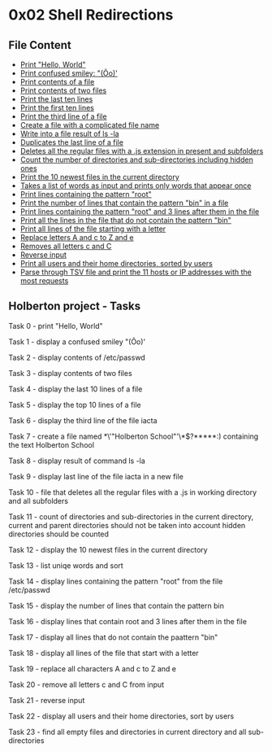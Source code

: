 # 0x02 Shell Redirections

## File Content

* [Print "Hello, World"](0x02-shell_redirections/0-hello_world)
* [Print confused smiley: "(Ôo)'](0x02-shell_redirections/1-confused_smiley)
* [Print contents of a file](0x02-shell_redirections/2-hellofile)
* [Print contents of two files](0x02-shell_redirections/3-twofiles)
* [Print the last ten lines](0x02-shell_redirections/4-lastlines)
* [Print the first ten lines](0x02-shell_redirections/5-firstlines)
* [Print the third line of a file](0x02-shell_redirections/6-third_line)
* [Create a file with a complicated file name](0x02-shell_redirections/7-file)
* [Write into a file result of ls -la](0x02-shell_redirections/8-cwd_state)
* [Duplicates the last line of a file](0x02-shell_redirections/9-duplicate_last_line)
* [Deletes all the regular files with a .js extension in present and subfolders](0x02-shell_redirections/10-no_more_js)
* [Count the number of directories and sub-directories including hidden ones](0x02-shell_redirections/11-directories)
* [Print the 10 newest files in the current directory](0x02-shell_redirections/12-newest_files)
* [Takes a list of words as input and prints only words that appear once](0x02-shell_redirections/13-unique)
* [Print lines containing the pattern "root"](0x02-shell_redirections/14-findthatword)
* [Print the number of lines that contain the pattern "bin" in a file](0x02-shell_redirections/15-countthatword)
* [Print lines containing the pattern "root" and 3 lines after them in the file](0x02-shell_redirections/16-whatsnext)
* [Print all the lines in the file that do not contain the pattern "bin"](0x02-shell_redirections/17-hidethisword)
* [Print all lines of the file starting with a letter](0x02-shell_redirections/18-letteronly)
* [Replace letters A and c to Z and e](0x02-shell_redirections/19-AZ)
* [Removes all letters c and C](0x02-shell_redirections/20-hiago)
* [Reverse input](0x02-shell_redirections/21-reverse)
* [Print all users and their home directories, sorted by users](0x02-shell_redirections/22-users_and_homes)
* [Parse through TSV file and print the 11 hosts or IP addresses with the most requests](0x00-shell_basics/103-the_biggest_fan)

## Holberton project - Tasks

Task 0 - print "Hello, World"

Task 1 - display a confused smiley "(Ôo)'

Task 2 - display contents of /etc/passwd

Task 3 - display contents of two files

Task 4 - display the last 10 lines of a file

Task 5 - display the top 10 lines of a file

Task 6 - display the third line of the file iacta

Task 7 - create a file named \*\\'"Holberton School"\'\\*$\?\*\*\*\*\*:) containing the text Holberton School

Task 8 - display result of command ls -la 

Task 9 - display last line of the file iacta in a new file

Task 10 - file that deletes all the regular files with a .js in working directory and all subfolders

Task 11 - count of directories and sub-directories in the current directory, current and parent directories should not be taken into account hidden directories should be counted

Task 12 - display the 10 newest files in the current directory

Task 13 - list uniqe words and sort

Task 14 - display lines containing the pattern "root" from the file /etc/passwd

Task 15 - display the number of lines that contain the pattern bin

Task 16 - display lines that contain root and 3 lines after them in the file

Task 17 - display all lines that do not contain the paattern "bin"

Task 18 - display all lines of the file that start with a letter

Task 19 - replace all characters A and c to Z and e

Task 20 - remove all letters c and C from input

Task 21 - reverse input

Task 22 - display all users and their home directories, sort by users

Task 23 - find all empty files and directories in current directory and all sub-directories
